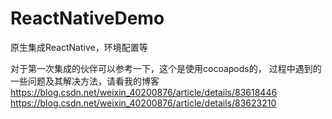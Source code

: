 # ReactNativeDemo
原生集成ReactNative，环境配置等

对于第一次集成的伙伴可以参考一下，这个是使用cocoapods的，
过程中遇到的一些问题及其解决方法，请看我的博客
https://blog.csdn.net/weixin_40200876/article/details/83618446
https://blog.csdn.net/weixin_40200876/article/details/83623210
